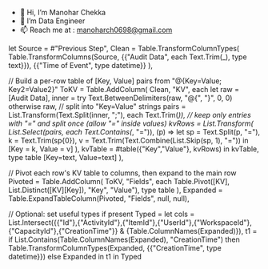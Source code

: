- 👋 Hi, I’m Manohar Chekka
- 👀 I’m Data Engineer
- 📫 Reach me at : manoharch0698@gmail.com

<!---
MC140/MC140 is a ✨ special ✨ repository because its `README.md` (this file) appears on your GitHub profile.
You can click the Preview link to take a look at your changes.
--->
let
  Source = #"Previous Step",
  Clean  = Table.TransformColumnTypes(
             Table.TransformColumns(Source, {{"Audit Data", each Text.Trim(_), type text}}),
             {{"Time of Event", type datetime}}
           ),

  // Build a per-row table of [Key, Value] pairs from "@{Key=Value; Key2=Value2}"
  ToKV = Table.AddColumn(
           Clean, "KV",
           each
             let
               raw      = [Audit Data],
               inner    = try Text.BetweenDelimiters(raw, "@{", "}", 0, 0) otherwise raw,
               // split into "Key=Value" strings
               pairs    = List.Transform(Text.Split(inner, ";"), each Text.Trim(_)),
               // keep only entries with "=" and split once (allow "=" inside values)
               kvRows   = List.Transform(
                            List.Select(pairs, each Text.Contains(_, "=")),
                            (p) =>
                              let
                                sp = Text.Split(p, "="),
                                k  = Text.Trim(sp{0}),
                                v  = Text.Trim(Text.Combine(List.Skip(sp, 1), "="))
                              in [Key = k, Value = v]
                          ),
               kvTable  = #table({"Key","Value"}, kvRows)
             in
               kvTable,
           type table [Key=text, Value=text]
         ),

  // Pivot each row's KV table to columns, then expand to the main row
  Pivoted = Table.AddColumn(
              ToKV, "Fields",
              each Table.Pivot([KV], List.Distinct([KV][Key]), "Key", "Value"),
              type table
            ),
  Expanded = Table.ExpandTableColumn(Pivoted, "Fields", null, null),

  // Optional: set useful types if present
  Typed =
    let
      cols = List.Intersect({{"Id"},{"ActivityId"},{"ItemId"},{"UserId"},{"WorkspaceId"},{"CapacityId"},{"CreationTime"}} & {Table.ColumnNames(Expanded)}),
      t1 = if List.Contains(Table.ColumnNames(Expanded), "CreationTime")
           then Table.TransformColumnTypes(Expanded, {{"CreationTime", type datetime}})
           else Expanded
    in
      t1
in
  Typed